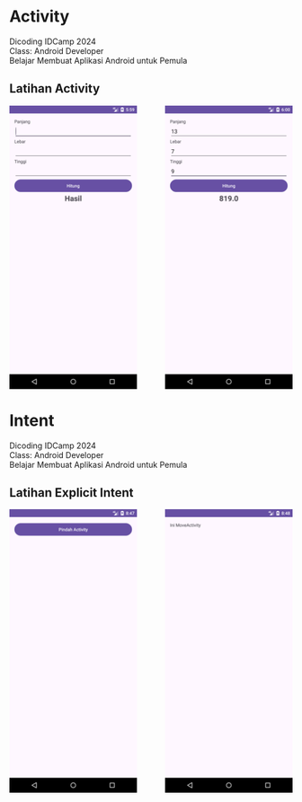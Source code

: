 # Activity

Dicoding IDCamp 2024  
Class: Android Developer  
Belajar Membuat Aplikasi Android untuk Pemula  

## Latihan Activity

<div style="display: flex; justify-content: space-between;">
  <img src="https://github.com/xmswmx/self_taught/blob/main/learning_kotlin/dicoding/Screenshot_20241229_175935.png" width="45%" />
  <img src="https://github.com/xmswmx/self_taught/blob/main/learning_kotlin/dicoding/Screenshot_20241229_180020.png" width="45%" />
</div>

# Intent

Dicoding IDCamp 2024  
Class: Android Developer  
Belajar Membuat Aplikasi Android untuk Pemula  

## Latihan Explicit Intent

<div style="display: flex; justify-content: space-between;">
  <img src="https://github.com/xmswmx/self_taught/blob/main/learning_kotlin/dicoding/Screenshot_20241229_204749.png" width="45%" />
  <img src="https://github.com/xmswmx/self_taught/blob/main/learning_kotlin/dicoding/Screenshot_20241229_204822.png" width="45%" />
</div>
